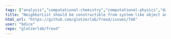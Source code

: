 ```yaml
---
tags: ["analysis","computational-chemistry","computational-physics","data-analysis","hacktoberfest","locality","molecular-dynamics","monte-carlo-simulation","particle-system","python","science","scientific-computing","spatial-analysis"]
title: "NeighborList should be constructible from system-like object and 2D array of bond indices"
html_url: "https://github.com/glotzerlab/freud/issues/748"
user: "bdice"
repo: "glotzerlab/freud"
---
```


